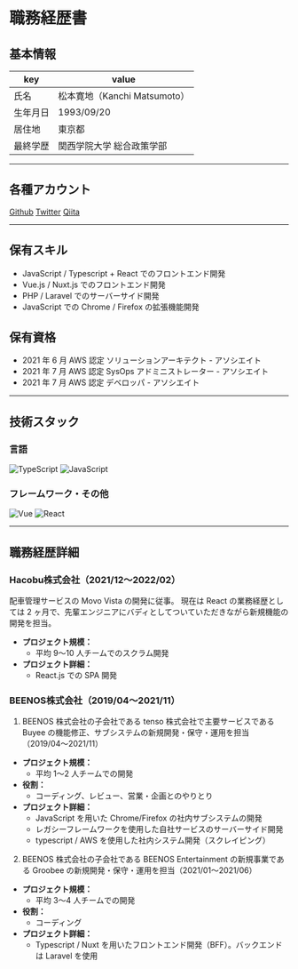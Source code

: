 # 職務経歴書

## 基本情報

|key| value                  |
|---|------------------------|
|氏名| 松本寛地（Kanchi Matsumoto） |
|生年月日| 1993/09/20             |
|居住地| 東京都                    |
|最終学歴| 関西学院大学 総合政策学部          |

---

## 各種アカウント
<p>
<a href="https://github.com/kanchimatsumoto" target="_blank">Github</a>
<a href="https://twitter.com/kanch_070707" target="_blank">Twitter</a>
<a href="https://qiita.com/ka-matsumoto" target="_blank">Qiita</a>
</p>


---

## 保有スキル

- JavaScript / Typescript + React でのフロントエンド開発
- Vue.js / Nuxt.js でのフロントエンド開発
- PHP / Laravel でのサーバーサイド開発
- JavaScript での Chrome / Firefox の拡張機能開発

## 保有資格

- 2021 年 6 月 AWS 認定 ソリューションアーキテクト - アソシエイト
- 2021 年 7 月 AWS 認定 SysOps アドミニストレーター - アソシエイト
- 2021 年 7 月 AWS 認定 デベロッパ - アソシエイト

---

## 技術スタック

### 言語

<p>
  <img alt="TypeScript" src="https://img.shields.io/badge/-TypeScript-007ACC?style=flat-square&logo=typescript&logoColor=white" />
  <img alt="JavaScript" src="https://img.shields.io/badge/-JavaScript-F7DF1E?style=flat-square&logo=JavaScript&logoColor=white" />
</p>


### フレームワーク・その他

<p>
  <img alt="Vue" src="https://img.shields.io/badge/-Vue.js-4FC08D?style=flat-square&logo=Vue.js&logoColor=white" />
  <img alt="React" src="https://img.shields.io/badge/-React-45b8d8?style=flat-square&logo=react&logoColor=white" />
</p>

---

## 職務経歴詳細

### Hacobu株式会社（2021/12〜2022/02）

配車管理サービスの Movo Vista の開発に従事。
現在は React の業務経歴としては 2 ヶ月で、先輩エンジニアにバディとしてついていただきながら新規機能の開発を担当。

- **プロジェクト規模：**
    - 平均 9〜10 人チームでのスクラム開発
- **プロジェクト詳細：**
    - React.js での SPA 開発

### BEENOS株式会社（2019/04〜2021/11）

1. BEENOS 株式会社の子会社である tenso 株式会社で主要サービスである Buyee の機能修正、サブシステムの新規開発・保守・運用を担当（2019/04〜2021/11）

- **プロジェクト規模：**
    - 平均 1〜2 人チームでの開発
- **役割：**
    - コーディング、レビュー、営業・企画とのやりとり
- **プロジェクト詳細：**
    - JavaScript を用いた Chrome/Firefox の社内サブシステムの開発
    - レガシーフレームワークを使用した自社サービスのサーバーサイド開発
    - typescript / AWS を使用した社内システム開発（スクレイピング）

2. BEENOS 株式会社の子会社である BEENOS Entertainment の新規事業である Groobee の新規開発・保守・運用を担当（2021/01〜2021/06）

- **プロジェクト規模：**
    - 平均 3〜4 人チームでの開発
- **役割：**
    - コーディング
- **プロジェクト詳細：**
    - Typescript / Nuxt を用いたフロントエンド開発（BFF）。バックエンドは Laravel を使用
